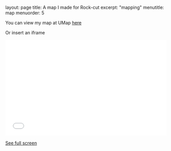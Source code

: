 layout: page
title: A map I made for Rock-cut
excerpt: "mapping"
menutitle: map
menuorder: 5


You can view my map at UMap [here](https://umap.openstreetmap.fr/en/map/rock-cut_645301#6/33.842/49.801)

Or insert an iframe

<iframe width="100%" height="300px" frameborder="0" allowfullscreen src="//umap.openstreetmap.fr/en/map/rock-cut_645301?scaleControl=false&miniMap=false&scrollWheelZoom=false&zoomControl=true&allowEdit=false&moreControl=true&searchControl=null&tilelayersControl=null&embedControl=null&datalayersControl=true&onLoadPanel=caption&captionBar=false"></iframe><p><a href="//umap.openstreetmap.fr/en/map/rock-cut_645301">See full screen</a></p>
